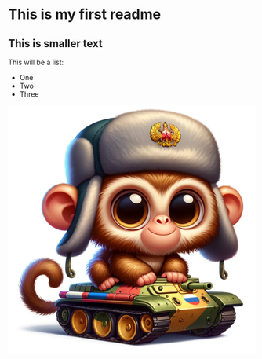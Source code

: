 # This is my first readme 
## This is smaller text

This will be a list:
- One
- Two
- Three

![alt text](ROBERTO%20TANK.png)
